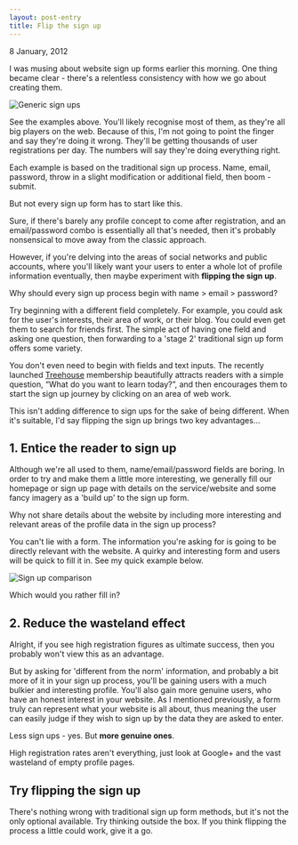 ```yaml
---
layout: post-entry
title: Flip the sign up
---
```

<p class="post-meta">8 January, 2012</p>
<p class="intro-paragraph">I was musing about website sign up forms earlier this morning. One thing became clear - there's a relentless consistency with how we go about creating them.</p>
<p><img title="Standard sign ups" src="http://designedbyjack.com/wp-content/uploads/2012/06/genericsignups1.jpg" alt="Generic sign ups" class="full-width-image" /></p>
<p>See the examples above. You'll likely recognise most of them, as they're all big players on the web. Because of this, I'm not going to point the finger and say they're doing it wrong. They'll be getting thousands of user registrations per day. The numbers will say they're doing everything right.</p>
<p>Each example is based on the traditional sign up process. Name, email, password, throw in a slight modification or additional field, then boom - submit.</p>
<p>But not every sign up form has to start like this.</p>
<p>Sure, if there's barely any profile concept to come after registration, and an email/password combo is essentially all that's needed, then it's probably nonsensical to move away from the classic approach.</p>
<p>However, if you're delving into the areas of social networks and public accounts, where you'll likely want your users to enter a whole lot of profile information eventually, then maybe experiment with <strong>flipping the sign up</strong>.</p>
<p>Why should every sign up process begin with name &gt; email &gt; password?</p>
<p>Try beginning with a different field completely. For example, you could ask for the user's interests, their area of work, or their blog. You could even get them to search for friends first. The simple act of having one field and asking one question, then forwarding to a 'stage 2' traditional sign up form offers some variety.</p>
<p>You don't even need to begin with fields and text inputs. The recently launched <a title="Treehouse" href="http://teamtreehouse.com/">Treehouse</a> membership beautifully attracts readers with a simple question, &ldquo;What do you want to learn today?&rdquo;, and then encourages them to start the sign up journey by clicking on an area of web work.</p>
<p>This isn't adding difference to sign ups for the sake of being different. When it's suitable, I'd say flipping the sign up brings two key advantages&hellip;</p>
<h2>1. Entice the reader to sign up</h2>
<p>Although we're all used to them, name/email/password fields are boring. In order to try and make them a little more interesting, we generally fill our homepage or sign up page with details on the service/website and some fancy imagery as a 'build up' to the sign up form.</p>
<p>Why not share details about the website by including more interesting and relevant areas of the profile data in the sign up process?</p>
<p>You can't lie with a form. The information you're asking for is going to be directly relevant with the website. A quirky and interesting form and users will be quick to fill it in. See my quick example below.</p>
<img title="Sign up comparison" src="http://designedbyjack.com/wp-content/uploads/2012/06/comparesignups.jpg" alt="Sign up comparison" class="full-width-image" />
<p class="caption">Which would you rather fill in?</p>
<h2>2. Reduce the wasteland effect</h2>
<p>Alright, if you see high registration figures as ultimate success, then you probably won't view this as an advantage.</p>
<p>But by asking for 'different from the norm' information, and probably a bit more of it in your sign up process, you'll be gaining users with a much bulkier and interesting profile. You'll also gain more genuine users, who have an honest interest in your website. As I mentioned previously, a form truly can represent what your website is all about, thus meaning the user can easily judge if they wish to sign up by the data they are asked to enter.</p>
<p>Less sign ups - yes. But <strong>more genuine ones</strong>.</p>
<p>High registration rates aren't everything, just look at Google+ and the vast wasteland of empty profile pages.</p>
<h2>Try flipping the sign up</h2>
<p>There's nothing wrong with traditional sign up form methods, but it's not the only optional available. Try thinking outside the box. If you think flipping the process a little could work, give it a go.</p>